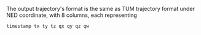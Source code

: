 The output trajectory's format is the same as TUM trajectory format under NED coordinate, with 8 columns, each representing

```
timestamp tx ty tz qx qy qz qw
```
